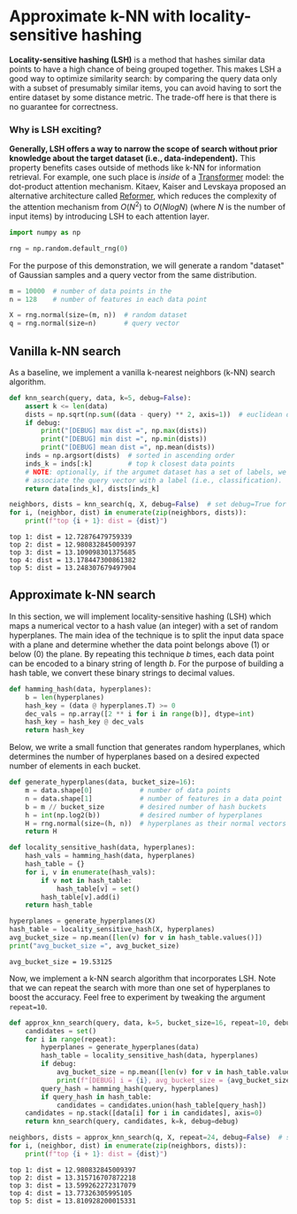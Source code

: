 # Approximate k-NN with locality-sensitive hashing

**Locality-sensitive hashing (LSH)** is a method that hashes similar data points to have a high chance of being grouped together. This makes LSH a good way to optimize similarity search: by comparing the query data only with a subset of presumably similar items, you can avoid having to sort the entire dataset by some distance metric. The trade-off here is that there is no guarantee for correctness.

### Why is LSH exciting?

**Generally, LSH offers a way to narrow the scope of search without prior knowledge about the target dataset (i.e., data-independent).** This property benefits cases outside of methods like k-NN for information retrieval. For example, one such place is _inside_ of a [Transformer](https://arxiv.org/abs/1706.03762) model: the dot-product attention mechanism. Kitaev, Kaiser and Levskaya proposed an alternative architecture called [Reformer](https://arxiv.org/abs/2001.04451), which reduces the complexity of the attention mechanism from $O(N^2)$ to $O(NlogN)$ (where $N$ is the number of input items) by introducing LSH to each attention layer.


```python
import numpy as np
```


```python
rng = np.random.default_rng(0)
```

For the purpose of this demonstration, we will generate a random "dataset" of Gaussian samples and a query vector from the same distribution.


```python
m = 10000  # number of data points in the
n = 128    # number of features in each data point
```


```python
X = rng.normal(size=(m, n))  # random dataset
q = rng.normal(size=n)       # query vector
```

## Vanilla k-NN search

As a baseline, we implement a vanilla k-nearest neighbors (k-NN) search algorithm.


```python
def knn_search(query, data, k=5, debug=False):
    assert k <= len(data)
    dists = np.sqrt(np.sum((data - query) ** 2, axis=1))  # euclidean distance
    if debug:
        print("[DEBUG] max dist =", np.max(dists))
        print("[DEBUG] min dist =", np.min(dists))
        print("[DEBUG] mean dist =", np.mean(dists))
    inds = np.argsort(dists)  # sorted in ascending order
    inds_k = inds[:k]         # top k closest data points
    # NOTE: optionally, if the argumet dataset has a set of labels, we can also
    # associate the query vector with a label (i.e., classification).
    return data[inds_k], dists[inds_k]
```


```python
neighbors, dists = knn_search(q, X, debug=False)  # set debug=True for additional information
for i, (neighbor, dist) in enumerate(zip(neighbors, dists)):
    print(f"top {i + 1}: dist = {dist}")
```

    top 1: dist = 12.72876479759339
    top 2: dist = 12.980832845009397
    top 3: dist = 13.109098301375685
    top 4: dist = 13.178447300861382
    top 5: dist = 13.248307679497904


## Approximate k-NN search

In this section, we will implement locality-sensitive hashing (LSH) which maps a numerical vector to a hash value (an integer) with a set of random hyperplanes. The main idea of the technique is to split the input data space with a plane and determine whether the data point belongs above (1) or below (0) the plane. By repeating this technique $b$ times, each data point can be encoded to a binary string of length $b$. For the purpose of building a hash table, we convert these binary strings to decimal values.


```python
def hamming_hash(data, hyperplanes):
    b = len(hyperplanes)
    hash_key = (data @ hyperplanes.T) >= 0
    dec_vals = np.array([2 ** i for i in range(b)], dtype=int)
    hash_key = hash_key @ dec_vals
    return hash_key
```

Below, we write a small function that generates random hyperplanes, which determines the number of hyperplanes based on a desired expected number of elements in each bucket.


```python
def generate_hyperplanes(data, bucket_size=16):
    m = data.shape[0]            # number of data points
    n = data.shape[1]            # number of features in a data point
    b = m // bucket_size         # desired number of hash buckets
    h = int(np.log2(b))          # desired number of hyperplanes
    H = rng.normal(size=(h, n))  # hyperplanes as their normal vectors
    return H
```


```python
def locality_sensitive_hash(data, hyperplanes):
    hash_vals = hamming_hash(data, hyperplanes)
    hash_table = {}
    for i, v in enumerate(hash_vals):
        if v not in hash_table:
            hash_table[v] = set()
        hash_table[v].add(i)
    return hash_table
```


```python
hyperplanes = generate_hyperplanes(X)
hash_table = locality_sensitive_hash(X, hyperplanes)
avg_bucket_size = np.mean([len(v) for v in hash_table.values()])
print("avg_bucket_size =", avg_bucket_size)
```

    avg_bucket_size = 19.53125


Now, we implement a k-NN search algorithm that incorporates LSH. Note that we can repeat the search with more than one set of hyperplanes to boost the accuracy. Feel free to experiment by tweaking the argument `repeat=10`.


```python
def approx_knn_search(query, data, k=5, bucket_size=16, repeat=10, debug=False):
    candidates = set()
    for i in range(repeat):
        hyperplanes = generate_hyperplanes(data)
        hash_table = locality_sensitive_hash(data, hyperplanes)
        if debug:
            avg_bucket_size = np.mean([len(v) for v in hash_table.values()])
            print(f"[DEBUG] i = {i}, avg_bucket_size = {avg_bucket_size}")
        query_hash = hamming_hash(query, hyperplanes)
        if query_hash in hash_table:
            candidates = candidates.union(hash_table[query_hash])
    candidates = np.stack([data[i] for i in candidates], axis=0)
    return knn_search(query, candidates, k=k, debug=debug)
```


```python
neighbors, dists = approx_knn_search(q, X, repeat=24, debug=False)  # set debug=True for additional information
for i, (neighbor, dist) in enumerate(zip(neighbors, dists)):
    print(f"top {i + 1}: dist = {dist}")
```

    top 1: dist = 12.980832845009397
    top 2: dist = 13.315716707872218
    top 3: dist = 13.599262272317079
    top 4: dist = 13.77326305995105
    top 5: dist = 13.810928200015331


